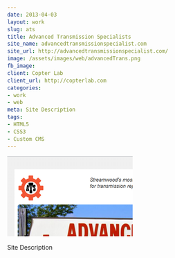 ```yaml
---
date: 2013-04-03
layout: work
slug: ats
title: Advanced Transmission Specialists
site_name: advancedtransmissionspecialist.com
site_url: http://advancedtransmissionspecialist.com/
image: /assets/images/web/advancedTrans.png
fb_image: 
client: Copter Lab
client_url: http://copterlab.com
categories:
- work
- web
meta: Site Description
tags: 
- HTML5
- CSS3
- Custom CMS
---
```


![Advanced Transmission Specialists](/assets/images/web/advancedTrans.png)

Site Description